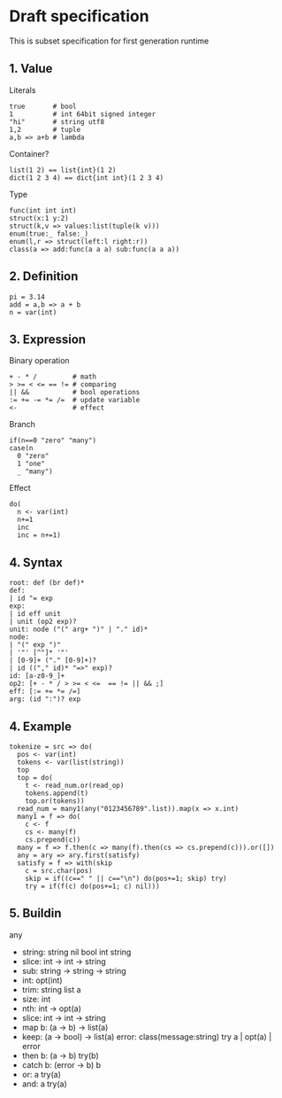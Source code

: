 # Draft specification

This is subset specification for first generation runtime

## 1. Value

Literals
```
true       # bool
1          # int 64bit signed integer
"hi"       # string utf8
1,2        # tuple
a,b => a+b # lambda
```

Container?
```
list(1 2) == list{int}(1 2)
dict(1 2 3 4) == dict{int int}(1 2 3 4)
```

Type
```
func(int int int)
struct(x:1 y:2)
struct(k,v => values:list(tuple(k v)))
enum(true:_ false:_)
enum(l,r => struct(left:l right:r))
class(a => add:func(a a a) sub:func(a a a))
```



## 2. Definition

```
pi = 3.14
add = a,b => a + b
n = var(int)
```



## 3. Expression

Binary operation
```
+ - * /         # math
> >= < <= == != # comparing
|| &&           # bool operations
:= += -= *= /=  # update variable
<-              # effect
```

Branch
```
if(n==0 "zero" "many")
case(n
  0 "zero"
  1 "one"
  _ "many")
```

Effect
```
do(
  n <- var(int)
  n+=1
  inc
  inc = n+=1)
```



## 4. Syntax
```
root: def (br def)*
def:
| id "= exp
exp:
| id eff unit
| unit (op2 exp)?
unit: node ("(" arg+ ")" | "." id)*
node:
| "(" exp ")"
| '"' [^"]* '"'
| [0-9]+ ("." [0-9]+)?
| id (("," id)* "=>" exp)?
id: [a-z0-9_]+
op2: [+ - * / > >= < <=  == != || && ;]
eff: [:= += *= /=]
arg: (id ":")? exp
```



## 4. Example
```
tokenize = src => do(
  pos <- var(int)
  tokens <- var(list(string))
  top
  top = do(
    t <- read_num.or(read_op)
    tokens.append(t)
    top.or(tokens))
  read_num = many1(any("0123456789".list)).map(x => x.int)
  many1 = f => do(
    c <- f
    cs <- many(f)
    cs.prepend(c))
  many = f => f.then(c => many(f).then(cs => cs.prepend(c))).or([])
  any = ary => ary.first(satisfy)
  satisfy = f => with(skip
    c = src.char(pos)
    skip = if((c==" " || c=="\n") do(pos+=1; skip) try)
    try = if(f(c) do(pos+=1; c) nil)))
```



## 5. Buildin
any
- string: string
nil
bool
int
string
- slice: int -> int -> string
- sub: string -> string -> string
- int: opt(int)
- trim: string
list a
- size: int
- nth: int -> opt(a)
- slice: int -> int -> string
- map b: (a -> b) -> list(a)
- keep: (a -> bool) -> list(a)
error: class(message:string)
try a | opt(a) | error
- then b: (a -> b) try(b)
- catch b: (error -> b) b
- or: a try(a)
- and: a try(a)
